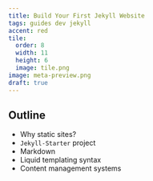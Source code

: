 ```yaml
---
title: Build Your First Jekyll Website
tags: guides dev jekyll
accent: red
tile:
  order: 8
  width: 11
  height: 6
  image: tile.png
image: meta-preview.png
draft: true
---
```


## Outline

- Why static sites?
- `Jekyll-Starter` project
- Markdown
- Liquid templating syntax
- Content management systems
